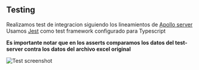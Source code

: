 ## Testing

Realizamos test de integracion siguiendo los lineamientos de [Apollo server](https://www.apollographql.com/docs/apollo-server/testing/testing/)
Usamos [Jest]() como test framework configurado para Typescript

**Es importante notar que en los asserts comparamos los datos del test-server contra los datos del archivo excel original**

![Test screenshot](https://icons-images.s3.us-east-2.amazonaws.com/censo-gt-2018/test_again_real_data_from_excel_file.png)

